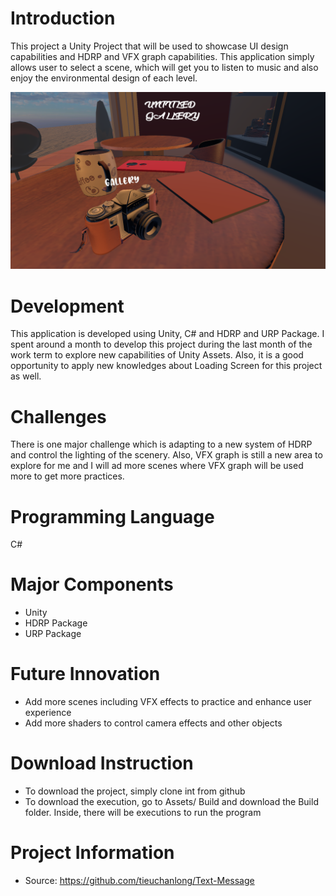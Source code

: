 # Introduction
This project a Unity Project that will be used to showcase UI design capabilities and HDRP and VFX graph capabilities. This application simply allows user to select a scene, which will get you to listen to music and also enjoy the environmental design of each level.

![](Title.PNG)

# Development
This application is developed using Unity, C# and HDRP and URP Package. I spent around a month to develop this project during the last month of the work term to explore new capabilities of Unity Assets. Also, it is a good opportunity to apply new knowledges about Loading Screen for this project as well.

# Challenges
There is one major challenge which is adapting to a new system of HDRP and control the lighting of the scenery. Also, VFX graph is still a new area to explore for me and I will ad more scenes where VFX graph will be used more to get more practices.

# Programming Language
C#

# Major Components
* Unity
* HDRP Package
* URP Package

# Future Innovation
* Add more scenes including VFX effects to practice and enhance user experience
* Add more shaders to control camera effects and other objects

# Download Instruction
* To download the project, simply clone int from github
* To download the execution, go to Assets/ Build and download the Build folder. Inside, there will be executions to run the program

# Project Information
* Source: https://github.com/tieuchanlong/Text-Message
